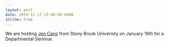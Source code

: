 ```yaml
---
layout: post
date: 2019-12-17 15:00:00-0400
inline: true
---
```


We are hosting [Jen Cano](https://you.stonybrook.edu/jcano/) from Stony Brook Univeristy on January 16th for a Departmental Seminar. 
